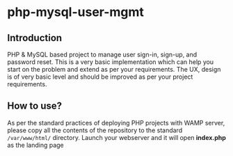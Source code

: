 # php-mysql-user-mgmt

## Introduction
PHP &amp; MySQL based project to manage user sign-in, sign-up, and password reset. This is a very basic implementation which can help you start on the problem and extend as per your requirements. The UX, design is of very basic level and should be improved as per your project requirements.

## How to use?
As per the standard practices of deploying PHP projects with WAMP server, please copy  all the contents of the repository to the standard `/var/www/html/` directory. Launch your webserver and it will open **index.php** as the landing page
